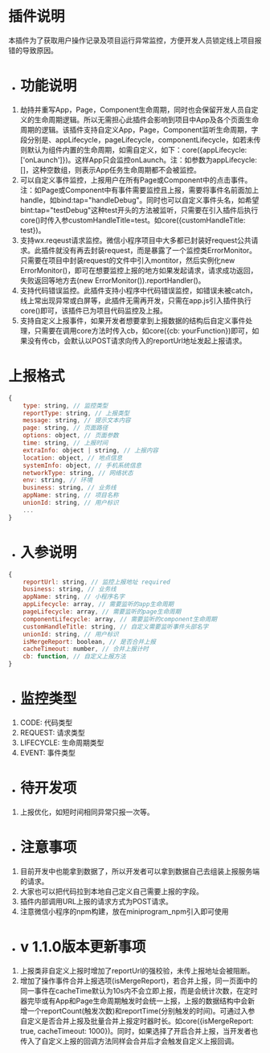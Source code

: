 # 插件说明

本插件为了获取用户操作记录及项目运行异常监控，方便开发人员锁定线上项目报错的导致原因。

- # 功能说明
1. 劫持并重写App，Page，Component生命周期，同时也会保留开发人员自定义的生命周期逻辑。所以无需担心此插件会影响到项目中App及各个页面生命周期的逻辑。该插件支持自定义App，Page，Component监听生命周期，字段分别是、appLifecycle，pageLifecycle，componentLifecycle，如若未传则默认为组件内置的生命周期，如需自定义，如下：core({appLifecycle: ['onLaunch']})。这样App只会监控onLaunch。注：如参数为appLifecycle: []，这种空数组，则表示App任务生命周期都不会被监控。
2. 可以自定义事件监控，上报用户在所有Page或Component中的点击事件。注：如Page或Component中有事件需要监控且上报，需要将事件名前面加上handle，如bind:tap="handleDebug"。同时也可以自定义事件头名，如希望bint:tap="testDebug"这种test开头的方法被监听，只需要在引入插件后执行core()时传入参customHandleTitle=test。如core({customHandleTitle: test})。
3. 支持wx.reqeust请求监控。微信小程序项目中大多都已封装好request公共请求。此插件就没有再去封装request，而是暴露了一个监控类ErrorMonitor。只需要在项目中封装request的文件中引入montitor，然后实例化new ErrorMonitor()，即可在想要监控上报的地方如果发起请求，请求成功返回，失败返回等地方去(new ErrorMonitor()).reportHandler()。
4. 支持代码错误监控。此插件支持小程序中代码错误监控，如错误未被catch，线上常出现异常或白屏等，此插件无需再开发，只需在app.js引入插件执行core()即可，该插件已为项目代码监控及上报。
5. 支持自定义上报事件，如果开发者想要拿到上报数据的结构后自定义事件处理，只需要在调用core方法时传入cb，如core({cb: yourFunction})即可，如果没有传cb，会默认以POST请求向传入的reportUrl地址发起上报请求。

# 上报格式
```javascript
{
    type: string, // 监控类型
    reportType: string, // 上报类型
    message: string, // 提示文本内容
    page: string, // 页面路径
    options: object, // 页面参数
    time: string, // 上报时间
    extraInfo: object | string, // 上报内容
    location: object, // 地点信息
    systemInfo: object, // 手机系统信息
    networkType: string, // 网络状态
    env: string, // 环境
    business: string, // 业务线
    appName: string, // 项目名称
    unionId: string, // 用户标识
    ...
}
```

- # 入参说明
```javascript
{
    reportUrl: string, // 监控上报地址 required
    business: string, // 业务线
    appName: string, // 小程序名字
    appLifecycle: array, // 需要监听的app生命周期
    pageLifecycle: array, // 需要监听的page生命周期
    componentLifecycle: array, // 需要监听的component生命周期
    customHandleTitle: string, // 自定义需要监听事件头部名字
    unionId: string, // 用户标识
    isMergeReport: boolean, // 是否合并上报
    cacheTimeout: number, // 合并上报计时
    cb: function, // 自定义上报方法
}
```

- # 监控类型
1. CODE: 代码类型
2. REQUEST: 请求类型
3. LIFECYCLE: 生命周期类型
4. EVENT: 事件类型

- # 待开发项
1. 上报优化，如短时间相同异常只报一次等。

- # 注意事项
1. 目前开发中也能拿到数据了，所以开发者可以拿到数据自己去组装上报服务端的请求。
2. 大家也可以把代码拉到本地自己定义自己需要上报的字段。
3. 插件内部调用URL上报的请求方式为POST请求。
4. 注意微信小程序的npm构建，放在miniprogram_npm引入即可使用

- # v 1.1.0版本更新事项
1. 上报类非自定义上报时增加了reportUrl的强校验，未传上报地址会被阻断。
2. 增加了操作事件合并上报选项(isMergeReport)，若合并上报，同一页面中的同一事件在cacheTime默认为10s内不会立即上报，而是会统计次数，在定时器完毕或有App和Page生命周期触发时会统一上报，上报的数据结构中会新增一个reportCount(触发次数)和reportTime(分别触发的时间)。可通过入参自定义是否合并上报及批量合并上报定时器时长。如core({isMergeReport: true, cacheTimeout: 1000})。同时，如果选择了开启合并上报，当开发者也传入了自定义上报的回调方法同样会合并后才会触发自定义上报回调。
